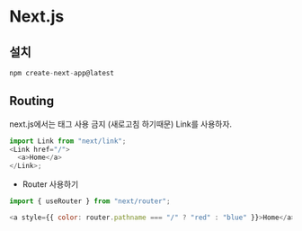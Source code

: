 # Next.js

## 설치

```js
npm create-next-app@latest
```

## Routing

next.js에서는 <a> 태그 사용 금지 (새로고침 하기때문)
Link를 사용하자.

```js
import Link from "next/link";
<Link href="/">
  <a>Home</a>
</Link>;
```

- Router 사용하기

```js
import { useRouter } from "next/router";

<a style={{ color: router.pathname === "/" ? "red" : "blue" }}>Home</a>;
```
